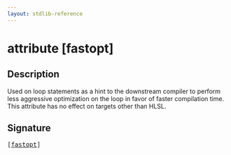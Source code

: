 ```yaml
---
layout: stdlib-reference
---
```


# attribute [fastopt]

## Description

Used on loop statements as a hint to the downstream compiler to perform less aggressive optimization on the loop
in favor of faster compilation time.
This attribute has no effect on targets other than HLSL.


## Signature

<pre>
[<a href=".html">fastopt</a>]
</pre>

